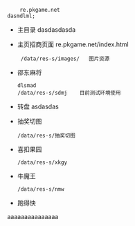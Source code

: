         re.pkgame.net
	dasmdlml;
- 主目录
dasdasdasda
- 主页招商页面 re.pkgame.net/index.html
      
       /data/res-s/images/   图片资源
- 邵东麻将

      dlsmad
      /data/res-s/sdmj    目前测试环境使用
- 转盘
asdasdas      
- 抽奖切图

      /data/res-s/抽奖切图
- 喜扣果园

      /data/res-s/xkgy
- 牛魔王
    
      /data/res-s/nmw
- 跑得快

aaaaaaaaaaaaaaa
